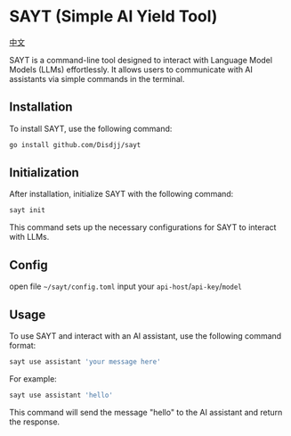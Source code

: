 # SAYT (Simple AI Yield Tool)

[中文](asset/README_cn.md)

SAYT is a command-line tool designed to interact with Language Model Models (LLMs) effortlessly. It allows users to communicate with AI assistants via simple commands in the terminal.

## Installation

To install SAYT, use the following command:

```sh
go install github.com/Disdjj/sayt
```

## Initialization

After installation, initialize SAYT with the following command:

```sh
sayt init
```
This command sets up the necessary configurations for SAYT to interact with LLMs.


## Config
open file `~/sayt/config.toml`
input your `api-host`/`api-key`/`model`

## Usage

To use SAYT and interact with an AI assistant, use the following command format:

```sh
sayt use assistant 'your message here'
```

For example:

```sh
sayt use assistant 'hello'
```

This command will send the message "hello" to the AI assistant and return the response.
